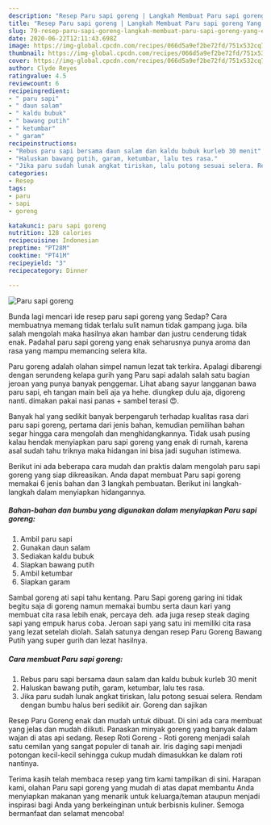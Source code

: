 ```yaml
---
description: "Resep Paru sapi goreng | Langkah Membuat Paru sapi goreng Yang Enak Dan Lezat"
title: "Resep Paru sapi goreng | Langkah Membuat Paru sapi goreng Yang Enak Dan Lezat"
slug: 79-resep-paru-sapi-goreng-langkah-membuat-paru-sapi-goreng-yang-enak-dan-lezat
date: 2020-06-22T12:11:43.698Z
image: https://img-global.cpcdn.com/recipes/066d5a9ef2be72fd/751x532cq70/paru-sapi-goreng-foto-resep-utama.jpg
thumbnail: https://img-global.cpcdn.com/recipes/066d5a9ef2be72fd/751x532cq70/paru-sapi-goreng-foto-resep-utama.jpg
cover: https://img-global.cpcdn.com/recipes/066d5a9ef2be72fd/751x532cq70/paru-sapi-goreng-foto-resep-utama.jpg
author: Clyde Reyes
ratingvalue: 4.5
reviewcount: 6
recipeingredient:
- " paru sapi"
- " daun salam"
- " kaldu bubuk"
- " bawang putih"
- " ketumbar"
- " garam"
recipeinstructions:
- "Rebus paru sapi bersama daun salam dan kaldu bubuk kurleb 30 menit"
- "Haluskan bawang putih, garam, ketumbar, lalu tes rasa."
- "Jika paru sudah lunak angkat tiriskan, lalu potong sesuai selera. Rendam dengan bumbu halus beri sedikit air. Goreng dan sajikan"
categories:
- Resep
tags:
- paru
- sapi
- goreng

katakunci: paru sapi goreng 
nutrition: 128 calories
recipecuisine: Indonesian
preptime: "PT28M"
cooktime: "PT41M"
recipeyield: "3"
recipecategory: Dinner

---
```



![Paru sapi goreng](https://img-global.cpcdn.com/recipes/066d5a9ef2be72fd/751x532cq70/paru-sapi-goreng-foto-resep-utama.jpg)

Bunda lagi mencari ide resep paru sapi goreng yang Sedap? Cara membuatnya memang tidak terlalu sulit namun tidak gampang juga. bila salah mengolah maka hasilnya akan hambar dan justru cenderung tidak enak. Padahal paru sapi goreng yang enak seharusnya punya aroma dan rasa yang mampu memancing selera kita.

Paru goreng adalah olahan simpel namun lezat tak terkira. Apalagi dibarengi dengan serundeng kelapa gurih yang Paru sapi adalah salah satu bagian jeroan yang punya banyak penggemar. Lihat abang sayur langganan bawa paru sapi, eh tangan main beli aja ya hehe. diungkep dulu aja, digoreng nanti. dimakan pakai nasi panas + sambel terasi 😍.

Banyak hal yang sedikit banyak berpengaruh terhadap kualitas rasa dari paru sapi goreng, pertama dari jenis bahan, kemudian pemilihan bahan segar hingga cara mengolah dan menghidangkannya. Tidak usah pusing kalau hendak menyiapkan paru sapi goreng yang enak di rumah, karena asal sudah tahu triknya maka hidangan ini bisa jadi suguhan istimewa.


Berikut ini ada beberapa cara mudah dan praktis dalam mengolah paru sapi goreng yang siap dikreasikan. Anda dapat membuat Paru sapi goreng memakai 6 jenis bahan dan 3 langkah pembuatan. Berikut ini langkah-langkah dalam menyiapkan hidangannya.

<!--inarticleads1-->

##### Bahan-bahan dan bumbu yang digunakan dalam menyiapkan Paru sapi goreng:

1. Ambil  paru sapi
1. Gunakan  daun salam
1. Sediakan  kaldu bubuk
1. Siapkan  bawang putih
1. Ambil  ketumbar
1. Siapkan  garam


Sambal goreng ati sapi tahu kentang. Paru Sapi goreng garing ini tidak begitu saja di goreng namun memakai bumbu serta daun kari yang membuat cita rasa lebih enak, percaya deh. ada juga resep steak daging sapi yang empuk harus coba. Jeroan sapi yang satu ini memiliki cita rasa yang lezat setelah diolah. Salah satunya dengan resep Paru Goreng Bawang Putih yang super gurih dan lezat hasilnya. 

<!--inarticleads2-->

##### Cara membuat Paru sapi goreng:

1. Rebus paru sapi bersama daun salam dan kaldu bubuk kurleb 30 menit
1. Haluskan bawang putih, garam, ketumbar, lalu tes rasa.
1. Jika paru sudah lunak angkat tiriskan, lalu potong sesuai selera. Rendam dengan bumbu halus beri sedikit air. Goreng dan sajikan


Resep Paru Goreng enak dan mudah untuk dibuat. Di sini ada cara membuat yang jelas dan mudah diikuti. Panaskan minyak goreng yang banyak dalam wajan di atas api sedang. Resep Roti Goreng - Roti goreng menjadi salah satu cemilan yang sangat populer di tanah air. Iris daging sapi menjadi potongan kecil-kecil sehingga cukup mudah dimasukkan ke dalam roti nantinya. 

Terima kasih telah membaca resep yang tim kami tampilkan di sini. Harapan kami, olahan Paru sapi goreng yang mudah di atas dapat membantu Anda menyiapkan makanan yang menarik untuk keluarga/teman ataupun menjadi inspirasi bagi Anda yang berkeinginan untuk berbisnis kuliner. Semoga bermanfaat dan selamat mencoba!
